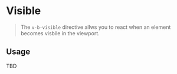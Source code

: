 # Visible

> The `v-b-visible` directive allws you to react when an element becomes visbile in the viewport.

## Usage

TBD
